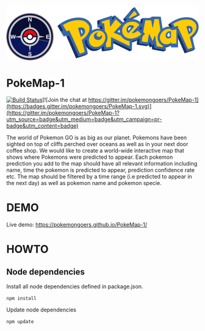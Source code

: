 ![PokeMap-1](./misc/pokemaplogo.png)
# PokeMap-1

[![Build Status](https://travis-ci.org/PokemonGoers/PokeMap-1.svg?branch=develop)](https://travis-ci.org/PokemonGoers/PokeMap-1)[![Join the chat at https://gitter.im/pokemongoers/PokeMap-1](https://badges.gitter.im/pokemongoers/PokeMap-1.svg)](https://gitter.im/pokemongoers/PokeMap-1?utm_source=badge&utm_medium=badge&utm_campaign=pr-badge&utm_content=badge)

The world of Pokemon GO is as big as our planet. Pokemons have been sighted on top of cliffs perched over oceans as well as in your next door coffee shop. We would like to create a world-wide interactive map that shows where Pokemons were predicted to appear. Each pokemon prediction you add to the map should have all relevant information including name, time the pokemon is predicted to appear, prediction confidence rate etc. The map should be filtered by a time range (i.e predicted to appear in the next day) as well as pokemon name and pokemon specie.

# DEMO
Live demo: https://pokemongoers.github.io/PokeMap-1/

# HOWTO 
## Node dependencies
Install all node dependencies defined in package.json.
```shell
npm install
```

Update node dependencies
```shell
npm update 
```
